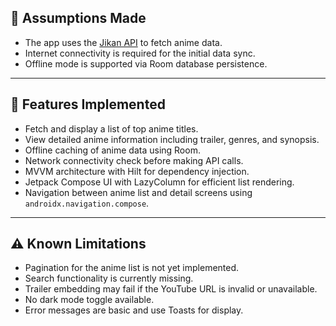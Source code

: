 ## 📌 Assumptions Made
- The app uses the [Jikan API](https://jikan.moe/) to fetch anime data.
- Internet connectivity is required for the initial data sync.
- Offline mode is supported via Room database persistence.

---

## 🚀 Features Implemented
- Fetch and display a list of top anime titles.
- View detailed anime information including trailer, genres, and synopsis.
- Offline caching of anime data using Room.
- Network connectivity check before making API calls.
- MVVM architecture with Hilt for dependency injection.
- Jetpack Compose UI with LazyColumn for efficient list rendering.
- Navigation between anime list and detail screens using `androidx.navigation.compose`.

---

## ⚠️ Known Limitations
- Pagination for the anime list is not yet implemented.
- Search functionality is currently missing.
- Trailer embedding may fail if the YouTube URL is invalid or unavailable.
- No dark mode toggle available.
- Error messages are basic and use Toasts for display.
